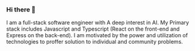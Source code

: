 ### Hi there 👋

I am a full-stack software engineer with A deep interest in AI. My Primary stack includes Javascript and Typescript (React on the front-end and Express on the back-end). I am motivated by the power and utilization of technologies to proffer solution to individual and community problems.


<!--
**MohOdejimi/MohOdejimi** is a ✨ _special_ ✨ repository because its `README.md` (this file) appears on your GitHub profile.

Here are some ideas to get you started:

- 🔭 I’m currently working on ...
- 🌱 I’m currently learning ...
- 👯 I’m looking to collaborate on ...
- 🤔 I’m looking for help with ...
- 💬 Ask me about ...
- 📫 How to reach me: ...
- 😄 Pronouns: ...
- ⚡ Fun fact: ...
-->
